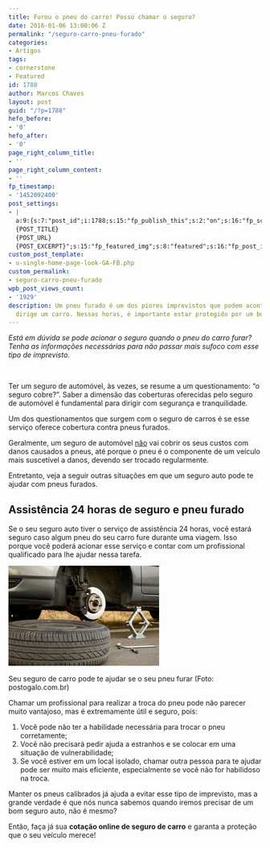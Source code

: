 ```yaml
---
title: Furou o pneu do carro! Posso chamar o seguro?
date: 2016-01-06 13:00:06 Z
permalink: "/seguro-carro-pneu-furado"
categories:
- Artigos
tags:
- cornerstone
- Featured
id: 1788
author: Marcos Chaves
layout: post
guid: "/?p=1788"
hefo_before:
- '0'
hefo_after:
- '0'
page_right_column_title:
- ''
page_right_column_content:
- ''
fp_timestamp:
- '1452092400'
post_settings:
- |
  a:9:{s:7:"post_id";i:1788;s:15:"fp_publish_this";s:2:"on";s:16:"fp_schedule_this";s:3:"yes";s:11:"fp_datetime";s:16:"2016/01/06 13:00";s:18:"fp_timezone_offset";s:3:"120";s:8:"msg_body";s:66:"Novo post no {SITE_NAME}
  {POST_TITLE}
  {POST_URL}
  {POST_EXCERPT}";s:15:"fp_featured_img";s:8:"featured";s:16:"fp_post_img_text";s:0:"";s:5:"pages";a:2:{i:0;s:3:"own";i:1;s:15:"520743491417556";}}
custom_post_template:
- u-single-home-page-look-GA-FB.php
custom_permalink:
- seguro-carro-pneu-furado
wpb_post_views_count:
- '1929'
description: Um pneu furado é um dos piores imprevistos que podem acontecer com quem
  dirige um carro. Nessas horas, é importante estar protegido por um bom seguro auto!
---
```


_Está em dúvida se pode acionar o seguro quando o pneu do carro furar? Tenha as informações necessárias para não passar mais sufoco com esse tipo de imprevisto._

&nbsp;

Ter um seguro de automóvel, às vezes, se resume a um questionamento: “o seguro cobre?”. Saber a dimensão das coberturas oferecidas pelo seguro de automóvel é fundamental para dirigir com segurança e tranquilidade.

Um dos questionamentos que surgem com o seguro de carros é se esse serviço oferece cobertura contra pneus furados.

Geralmente, um seguro de automóvel <u>não</u> vai cobrir os seus custos com danos causados a pneus, até porque o pneu é o componente de um veículo mais suscetível a danos, devendo ser trocado regularmente.

Entretanto, veja a seguir outras situações em que um seguro auto pode te ajudar com pneus furados.

## **Assistência 24 horas de seguro e pneu furado**

Se o seu seguro auto tiver o serviço de assistência 24 horas, você estará seguro caso algum pneu do seu carro fure durante uma viagem. Isso porque você poderá acionar esse serviço e contar com um profissional qualificado para lhe ajudar nessa tarefa.

<div id="attachment_2019"  class="wp-caption alignright">
  <img class="wp-image-2019 size-medium" src="/wp-content/uploads/2016/01/seguro-pneu-estepe-300x199.jpg" alt="Seguro de carro cobre pneu estepe?" width="300" height="199" />
  
  <p class="wp-caption-text">
    Seu seguro de carro pode te ajudar se o seu pneu furar (Foto: postogalo.com.br)
  </p>
</div>

Chamar um profissional para realizar a troca do pneu pode não parecer muito vantajoso, mas é extremamente útil e seguro, pois:

  1. Você pode não ter a habilidade necessária para trocar o pneu corretamente;
  2. Você não precisará pedir ajuda a estranhos e se colocar em uma situação de vulnerabilidade;
  3. Se você estiver em um local isolado, chamar outra pessoa para te ajudar pode ser muito mais eficiente, especialmente se você não for habilidoso na troca.

Manter os pneus calibrados já ajuda a evitar esse tipo de imprevisto, mas a grande verdade é que nós nunca sabemos quando iremos precisar de um bom seguro auto, não é mesmo?

Então, faça já sua **cotação online de seguro de carro** e garanta a proteção que o seu veículo merece!